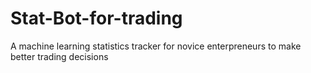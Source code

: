 # Stat-Bot-for-trading
A machine learning statistics tracker for novice enterpreneurs to make better trading decisions
